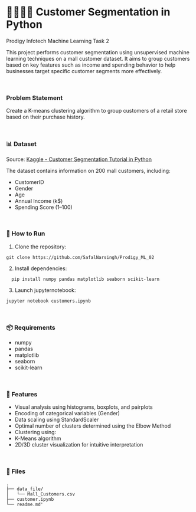 # 🧍‍♂️🧍‍♀️ Customer Segmentation in Python

Prodigy Infotech Machine Learning Task 2

This project performs customer segmentation using unsupervised machine learning techniques on a mall customer dataset. It aims to group customers based on key features such as income and spending behavior to help businesses target specific customer segments more effectively.

</br>

### Problem Statement
Create a K-means clustering algorithm to group customers of a retail store based on their purchase history.

</br>

### 📊 Dataset

Source: [Kaggle - Customer Segmentation Tutorial in Python](https://www.kaggle.com/datasets/vjchoudhary7/customer-segmentation-tutorial-in-python/data)

The dataset contains information on 200 mall customers, including:

- CustomerID
- Gender
- Age
- Annual Income (k$)
- Spending Score (1–100)

</br>

### 🚀 How to Run 
1. Clone the repository:
```
git clone https://github.com/SafalNarsingh/Prodigy_ML_02
```
2. Install dependencies:
 ```
   pip install numpy pandas matplotlib seaborn scikit-learn 
 ```
3. Launch jupyternotebook:
 ```
jupyter notebook customers.ipynb
 ```

 </br>

### 📦 Requirements

- numpy
- pandas
- matplotlib
- seaborn
- scikit-learn

</br>


### 🔧 Features

- Visual analysis using histograms, boxplots, and pairplots
- Encoding of categorical variables (Gender)
- Data scaling using StandardScaler
- Optimal number of clusters determined using the Elbow Method
- Clustering using:
- K-Means algorithm
- 2D/3D cluster visualization for intuitive interpretation

</br>

### 📁 Files

```
.
├── data_file/
│   └── Mall_Customers.csv
├── customer.ipynb
└── readme.md'
```



